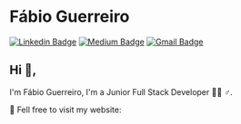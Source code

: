 # Fábio Guerreiro
[![Linkedin Badge](https://img.shields.io/badge/-kunalraghav-blue?style=flat-square&logo=Linkedin&logoColor=white&link=https://www.linkedin.com/in/fabiofsguerreiro/)](https://www.linkedin.com/in/kunalraghav/) [![Medium Badge](https://img.shields.io/badge/-@ffsguerreiro-03a57a?style=flat-square&labelColor=000000&logo=Medium&link=https://medium.com/@ffsguerreiro)](https://medium.com/@ffsguerreiro)
[![Gmail Badge](https://img.shields.io/badge/-ffsguerreiro@gmail.com-c14438?style=flat-square&logo=Gmail&logoColor=white&link=mailto:ffsguerreiro@gmail.com)](mailto:ffsguerreiro@gmail.com)

## Hi 👋, 
I'm Fábio Guerreiro, I'm a Junior Full Stack Developer 👨‍💻 ♂️. 

🔭 Fell free to visit my website: 
<!--
**FGuerreir0/FGuerreir0** is a ✨ _special_ ✨ repository because its `README.md` (this file) appears on your GitHub profile.

Here are some ideas to get you started:

- 🔭 I’m currently working on ...
- 🌱 I’m currently learning ...
- 👯 I’m looking to collaborate on ...
- 🤔 I’m looking for help with ...
- 💬 Ask me about ...
- 📫 How to reach me: ...
- 😄 Pronouns: ...
- ⚡ Fun fact: ...
-->
